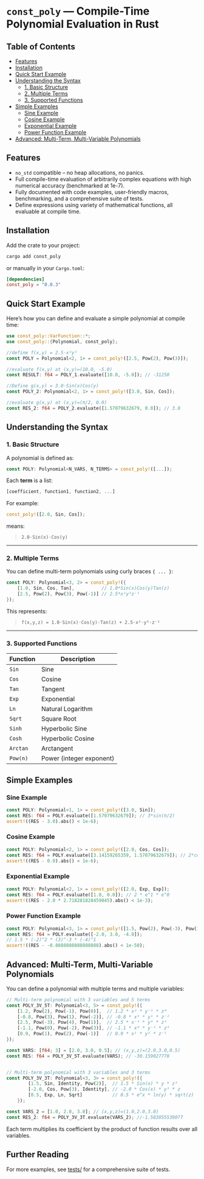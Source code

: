 # `const_poly` — Compile-Time Polynomial Evaluation in Rust

## Table of Contents
- [Features](#features)
- [Installation](#installation)
- [Quick Start Example](#quick-start-example)
- [Understanding the Syntax](#understanding-the-syntax)
  - [1. Basic Structure](#1-basic-structure)
  - [2. Multiple Terms](#2-multiple-terms)
  - [3. Supported Functions](#3-supported-functions)
- [Simple Examples](#simple-examples)
  - [Sine Example](#-sine-example)
  - [Cosine Example](#-cosine-example)
  - [Exponential Example](#-exponential-example)
  - [Power Function Example](#-power-function-example)
- [Advanced: Multi-Term, Multi-Variable Polynomials](#advanced-multi-term-multi-variable-polynomials)

## Features

- `no_std` compatible – no heap allocations, no panics.
- Full compile-time evaluation of arbitrarily complex equations with high numerical accuracy (benchmarked at 1e-7).
- Fully documented with code examples, user-friendly macros, benchmarking, and a comprehensive suite of tests. 
- Define expressions using variety of mathematical functions, all evaluable at compile time.

## Installation

Add the crate to your project:

```bash
cargo add const_poly
```

or manually in your `Cargo.toml`:

```toml
[dependencies]
const_poly = "0.0.3"
```

## Quick Start Example

Here’s how you can define and evaluate a simple polynomial at compile time:

```rust
use const_poly::VarFunction::*;
use const_poly::{Polynomial, const_poly};

//define f(x,y) = 2.5⋅x²y³
const POLY = Polynomial<2, 1> = const_poly!([2.5, Pow(2), Pow(3)]);

//evaluate f(x,y) at (x,y)=(10.0, -5.0)
const RESULT: f64 = POLY_1.evaluate([10.0, -5.0]); // -31250

//Define g(x,y) = 3.0⋅Sin(x)Cos(y)
const POLY_2: Polynomial<2, 1> = const_poly!([3.0, Sin, Cos]);

//evaluate g(x,y) at (x,y)=(π/2, 0.0)
const RES_2: f64 = POLY_2.evaluate([1.57079632679, 0.0]); // 3.0

```

## Understanding the Syntax

### 1. Basic Structure

A polynomial is defined as:

```rust
const POLY: Polynomial<N_VARS, N_TERMS> = const_poly!([...]);
```

Each **term** is a list:
```rust
[coefficient, function1, function2, ...]
```

For example:
```rust
const_poly!([2.0, Sin, Cos]);
```
means:  
> `2.0⋅Sin(x)⋅Cos(y)`

---

### 2. Multiple Terms

You can define multi-term polynomials using curly braces `{ ... }`:

```rust
const POLY: Polynomial<3, 2> = const_poly!({
    [1.0, Sin, Cos, Tan],          // 1.0*Sin(x)Cos(y)Tan(z)
    [2.5, Pow(2), Pow(3), Pow(-1)] // 2.5*x²y³z⁻¹
});
```

This represents:
> `f(x,y,z) = 1.0⋅Sin(x)⋅Cos(y)⋅Tan(z) + 2.5⋅x²⋅y³⋅z⁻¹`

---

### 3. Supported Functions

| Function | Description |
|-----------|--------------|
| `Sin` | Sine
| `Cos` | Cosine
| `Tan` | Tangent
| `Exp` | Exponential
| `Ln` | Natural Logarithm
| `Sqrt` | Square Root
| `Sinh` | Hyperbolic Sine
| `Cosh` | Hyperbolic Cosine
| `Arctan` | Arctangent
| `Pow(n)` | Power (integer exponent)

## Simple Examples

### Sine Example

```rust
const POLY: Polynomial<1, 1> = const_poly!([3.0, Sin]);
const RES: f64 = POLY.evaluate([1.57079632679]); // 3*sin(π/2)
assert!((RES - 3.0).abs() < 1e-6);
```

### Cosine Example

```rust
const POLY: Polynomial<2, 1> = const_poly!([2.0, Cos, Cos]);
const RES: f64 = POLY.evaluate([3.14159265359, 1.57079632679]); // 2*cos(π)*cos(π/2)
assert!((RES - 0.0).abs() < 1e-6);
```

### Exponential Example

```rust
const POLY: Polynomial<2, 1> = const_poly!([2.0, Exp, Exp]);
const RES: f64 = POLY.evaluate([1.0, 0.0]); // 2 * e^1 * e^0
assert!((RES - 2.0 * 2.718281828459045).abs() < 1e-3);
```

### Power Function Example

```rust
const POLY: Polynomial<3, 1> = const_poly!([1.5, Pow(2), Pow(-3), Pow(1)]);
const RES: f64 = POLY.evaluate([-2.0, 3.0, -4.0]);
// 1.5 * (-2)^2 * (3)^-3 * (-4)^1
assert!((RES - -0.8888888888888888).abs() < 1e-50);
```

## Advanced: Multi-Term, Multi-Variable Polynomials

You can define a polynomial with multiple terms and multiple variables:

```rust
// Multi-term polynomial with 3 variables and 5 terms
const POLY_3V_5T: Polynomial<3, 5> = const_poly!({
    [1.2, Pow(2), Pow(-1), Pow(0)],  // 1.2 * x² * y⁻¹ * z⁰
    [-0.8, Pow(3), Pow(1), Pow(-2)], // -0.8 * x³ * y¹ * z⁻²
    [2.5, Pow(-3), Pow(4), Pow(1)],  // 2.5 * x⁻³ * y⁴ * z¹
    [-1.1, Pow(0), Pow(-2), Pow(3)], // -1.1 * x⁰ * y⁻² * z³
    [0.9, Pow(1), Pow(2), Pow(-1)]   // 0.9 * x¹ * y² * z⁻¹
});

const VARS: [f64; 3] = [2.0, 3.0, 0.5]; // (x,y,z)=(2.0,3.0,0.5)
const RES: f64 = POLY_3V_5T.evaluate(VARS); // -30.159027778


// Multi-term polynomial with 3 variables and 3 terms
const POLY_3V_3T: Polynomial<3, 3> = const_poly!({
        [1.5, Sin, Identity, Pow(2)],  // 1.5 * Sin(x) * y * z²
        [-2.0, Cos, Pow(3), Identity], // -2.0 * Cos(x) * y³ * z
        [0.5, Exp, Ln, Sqrt]           // 0.5 * e^x * ln(y) * sqrt(z)
    });

const VARS_2 = [1.0, 2.0, 3.0]; // (x,y,z)=(1.0,2.0,3.0)
const RES_2: f64 = POLY_3V_3T.evaluate(VARS_2); //-1.583055539077
```

Each term multiplies its coefficient by the product of function results over all variables.

## Further Reading
For more examples, see [tests/](./tests/polynomial_tests.rs) for a comprehensive suite of tests.

